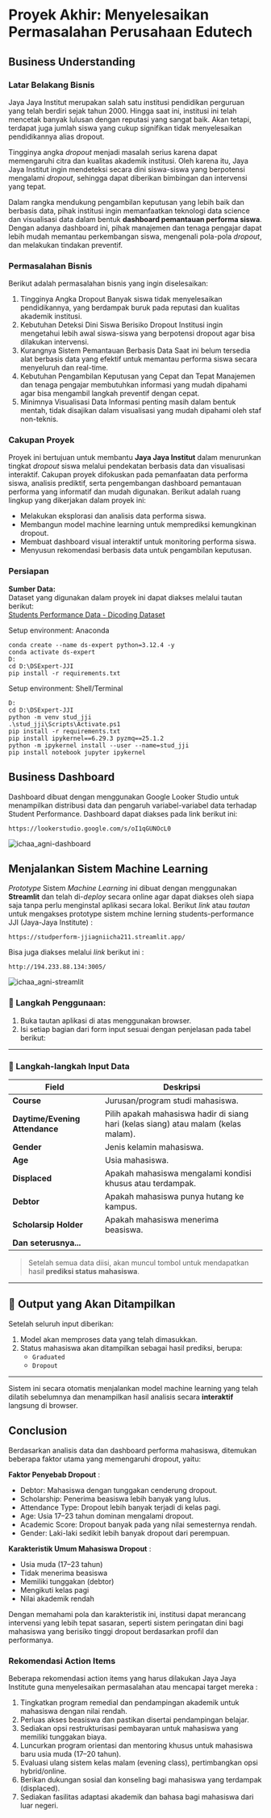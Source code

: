 # Proyek Akhir: Menyelesaikan Permasalahan Perusahaan Edutech

## Business Understanding
### Latar Belakang Bisnis
Jaya Jaya Institut merupakan salah satu institusi pendidikan perguruan yang telah berdiri sejak tahun 2000. Hingga saat ini, institusi ini telah mencetak banyak lulusan dengan reputasi yang sangat baik. Akan tetapi, terdapat juga jumlah siswa yang cukup signifikan tidak menyelesaikan pendidikannya alias dropout.

Tingginya angka *dropout* menjadi masalah serius karena dapat memengaruhi citra dan kualitas akademik institusi. Oleh karena itu, Jaya Jaya Institut ingin mendeteksi secara dini siswa-siswa yang berpotensi mengalami *dropout*, sehingga dapat diberikan bimbingan dan intervensi yang tepat.

Dalam rangka mendukung pengambilan keputusan yang lebih baik dan berbasis data, pihak institusi ingin memanfaatkan teknologi data science dan visualisasi data dalam bentuk **dashboard pemantauan performa siswa**. Dengan adanya dashboard ini, pihak manajemen dan tenaga pengajar dapat lebih mudah memantau perkembangan siswa, mengenali pola-pola *dropout*, dan melakukan tindakan preventif.

### Permasalahan Bisnis
Berikut adalah permasalahan bisnis yang ingin diselesaikan:
1. Tingginya Angka Dropout
    Banyak siswa tidak menyelesaikan pendidikannya, yang berdampak buruk pada reputasi dan kualitas akademik institusi.
2. Kebutuhan Deteksi Dini Siswa Berisiko Dropout
    Institusi ingin mengetahui lebih awal siswa-siswa yang berpotensi dropout agar bisa dilakukan intervensi.
3. Kurangnya Sistem Pemantauan Berbasis Data
    Saat ini belum tersedia alat berbasis data yang efektif untuk memantau performa siswa secara menyeluruh dan real-time.
4. Kebutuhan Pengambilan Keputusan yang Cepat dan Tepat
    Manajemen dan tenaga pengajar membutuhkan informasi yang mudah dipahami agar bisa mengambil langkah preventif dengan cepat.
5. Minimnya Visualisasi Data
    Informasi penting masih dalam bentuk mentah, tidak disajikan dalam visualisasi yang mudah dipahami oleh staf non-teknis.

### Cakupan Proyek
Proyek ini bertujuan untuk membantu **Jaya Jaya Institut** dalam menurunkan tingkat *dropout* siswa melalui pendekatan berbasis data dan visualisasi interaktif. Cakupan proyek difokuskan pada pemanfaatan data performa siswa, analisis prediktif, serta pengembangan dashboard pemantauan performa yang informatif dan mudah digunakan. Berikut adalah ruang lingkup yang dikerjakan dalam proyek ini:
- Melakukan eksplorasi dan analisis data performa siswa.
- Membangun model machine learning untuk memprediksi kemungkinan dropout.
- Membuat dashboard visual interaktif untuk monitoring performa siswa.
- Menyusun rekomendasi berbasis data untuk pengambilan keputusan.

### Persiapan
**Sumber Data:**  
Dataset yang digunakan dalam proyek ini dapat diakses melalui tautan berikut:  
[Students Performance Data - Dicoding Dataset](https://github.com/dicodingacademy/dicoding_dataset/blob/main/students_performance/data.csv)

Setup environment: Anaconda
```
conda create --name ds-expert python=3.12.4 -y
conda activate ds-expert
D:
cd D:\DSExpert-JJI
pip install -r requirements.txt 
```
Setup environment: Shell/Terminal
```
D:
cd D:\DSExpert-JJI
python -m venv stud_jji
.\stud_jji\Scripts\Activate.ps1
pip install -r requirements.txt
pip install ipykernel==6.29.3 pyzmq==25.1.2
python -m ipykernel install --user --name=stud_jji
pip install notebook jupyter ipykernel
```

## Business Dashboard
Dashboard dibuat dengan menggunakan Google Looker Studio untuk menampilkan distribusi data dan pengaruh variabel-variabel data terhadap Student Performance. Dashboard dapat diakses pada link berikut ini:
```
https://lookerstudio.google.com/s/oI1qGUNOcL0
```
![ichaa_agni-dashboard](https://github.com/IchaAgni/StudPerform/blob/main/ichaa_agni-dashboard.jpg?raw=true)

## Menjalankan Sistem Machine Learning
*Prototype* Sistem *Machine Learning* ini dibuat dengan menggunakan **Streamlit** dan telah di-*deploy* secara online agar dapat diakses oleh siapa saja tanpa perlu menginstal aplikasi secara lokal. Berikut *link* atau *tautan*  untuk mengakses prototype sistem mchine lerning students-performance JJI (Jaya-Jaya Institute) :
```
https://studperform-jjiagniicha211.streamlit.app/
```
Bisa juga diakses melalui *link* berikut ini :
```
http://194.233.88.134:3005/
```
![ichaa_agni-streamlit](https://github.com/IchaAgni/StudPerform/blob/main/ichaa_agni-streamlit.jpg?raw=true)


### 🧭 Langkah Penggunaan:
1. Buka tautan aplikasi di atas menggunakan browser.
2. Isi setiap bagian dari form input sesuai dengan penjelasan pada tabel berikut:
   
---
### 🧾 Langkah-langkah Input Data

| **Field**                      | **Deskripsi**                                                                 |
|-------------------------------|------------------------------------------------------------------------------|
| **Course**                     | Jurusan/program studi mahasiswa.                                             |
| **Daytime/Evening Attendance** | Pilih apakah mahasiswa hadir di siang hari (kelas siang) atau malam (kelas malam).                      |
| **Gender**     | Jenis kelamin mahasiswa.                                      |
| **Age** | Usia mahasiswa.                          |
| **Displaced**                | Apakah mahasiswa mengalami kondisi khusus atau terdampak.                                                  |
| **Debtor**     | Apakah mahasiswa punya hutang ke kampus.                                       |
| **Scholarsip Holder**     | Apakah mahasiswa menerima beasiswa.                                      |
| **Dan seterusnya...**          |

> Setelah semua data diisi, akan muncul tombol untuk mendapatkan hasil **prediksi status mahasiswa**.
---

## 🧠 Output yang Akan Ditampilkan
Setelah seluruh input diberikan:
1. Model akan memproses data yang telah dimasukkan.
2. Status mahasiswa akan ditampilkan sebagai hasil prediksi, berupa:
   - `Graduated`
   - `Dropout`
---
Sistem ini secara otomatis menjalankan model machine learning yang telah dilatih sebelumnya dan menampilkan hasil analisis secara **interaktif** langsung di browser.

## Conclusion
Berdasarkan analisis data dan dashboard performa mahasiswa, ditemukan beberapa faktor utama yang memengaruhi dropout, yaitu:

**Faktor Penyebab Dropout** :
- Debtor: Mahasiswa dengan tunggakan cenderung dropout.
- Scholarship: Penerima beasiswa lebih banyak yang lulus.
- Attendance Type: Dropout lebih banyak terjadi di kelas pagi.
- Age: Usia 17–23 tahun dominan mengalami dropout.
- Academic Score: Dropout banyak pada yang nilai semesternya rendah.
- Gender: Laki-laki sedikit lebih banyak dropout dari perempuan.

**Karakteristik Umum Mahasiswa Dropout** :
- Usia muda (17–23 tahun)
- Tidak menerima beasiswa
- Memiliki tunggakan (debtor)
- Mengikuti kelas pagi
- Nilai akademik rendah

Dengan memahami pola dan karakteristik ini, institusi dapat merancang intervensi yang lebih tepat sasaran, seperti sistem peringatan dini bagi mahasiswa yang berisiko tinggi dropout berdasarkan profil dan performanya.

### Rekomendasi Action Items
Beberapa rekomendasi action items yang harus dilakukan Jaya Jaya Institute guna menyelesaikan permasalahan atau mencapai target mereka : 
1. Tingkatkan program remedial dan pendampingan akademik untuk mahasiswa dengan nilai rendah.
2. Perluas akses beasiswa dan pastikan disertai pendampingan belajar.
3. Sediakan opsi restrukturisasi pembayaran untuk mahasiswa yang memiliki tunggakan biaya.
4. Luncurkan program orientasi dan mentoring khusus untuk mahasiswa baru usia muda (17–20 tahun).
5. Evaluasi ulang sistem kelas malam (evening class), pertimbangkan opsi hybrid/online.
6. Berikan dukungan sosial dan konseling bagi mahasiswa yang terdampak (displaced).
7. Sediakan fasilitas adaptasi akademik dan bahasa bagi mahasiswa dari luar negeri.

